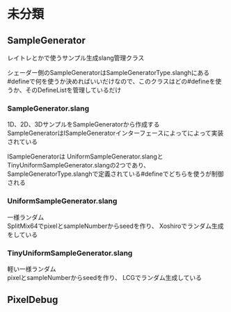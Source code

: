 # 未分類

## SampleGenerator
レイトレとかで使うサンプル生成slang管理クラス  

シェーダー側のSampleGeneratorはSampleGeneratorType.slanghにある#defineで何を使うか決めればいいだけなので、このクラスはどの#defineを使うか、そのDefineListを管理しているだけ  

### SampleGenerator.slang
1D、2D、3DサンプルをSampleGeneratorから作成する  
SampleGeneratorはISampleGeneratorインターフェースによってによって実装されている

ISampleGeneratorは
UniformSampleGenerator.slangとTinyUniformSampleGenerator.slangの2つであり、
SampleGeneratorType.slanghで定義されている#defineでどちらを使うが制御される  

### UniformSampleGenerator.slang
一様ランダム   
SplitMix64でpixelとsampleNumberからseedを作り、 
Xoshiroでランダム生成をしている  

### TinyUniformSampleGenerator.slang
軽い一様ランダム  
pixelとsampleNumberからseedを作り、 
LCGでランダム生成している  


## PixelDebug
<!--stackedit_data:
eyJoaXN0b3J5IjpbLTIwMDg5NDk1OTcsLTYwODAwNjIyMywtMT
kyNjc2MDY2MCwxNTcxMjEyMDQzLC0xOTk2ODQ0NDc5LDg3MjU4
OTAxNiwtMTkwNzE2NTc3MywtNTkxOTMwNjgwLC01MTgwOTMyND
gsLTE5NjAxMjc5NjYsOTE2MDIyNzQ3LC0xMDY1MzYyNDU4LDg2
NjY5Mjk0NiwtNDQ0NjkxNzUwXX0=
-->